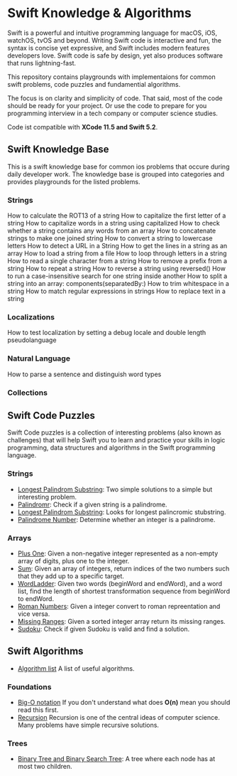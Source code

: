 # Swift Knowledge & Algorithms

Swift is a powerful and intuitive programming language for macOS, iOS, watchOS, tvOS and beyond. Writing Swift code is interactive and fun, the syntax is concise yet expressive, and Swift includes modern features developers love. Swift code is safe by design, yet also produces software that runs lightning-fast.

This repository contains playgrounds with implementaions for common swift problems,  code puzzles and fundamential algorithms.

The focus is on clarity and simplicity of code. That said, most of the code should be ready for your project. Or use the code to prepare for you programming interview in a tech company or computer science studies. 

Code ist compatible with **XCode 11.5 and Swift 5.2**.


## Swift Knowledge Base

This is a swift knowledge base for common ios problems that occure during daily developer work. The knowledge  base is grouped into categories and provides playgrounds for the listed problems.

### Strings
How to calculate the ROT13 of a string
How to capitalize the first letter of a string
How to capitalize words in a string using capitalized
How to check whether a string contains any words from an array
How to concatenate strings to make one joined string
How to convert a string to lowercase letters
How to detect a URL in a String 
How to get the lines in a string as an array
How to load a string from a file
How to loop through letters in a string
How to read a single character from a string
How to remove a prefix from a string
How to repeat a string
How to reverse a string using reversed()
How to run a case-insensitive search for one string inside another
How to split a string into an array: components(separatedBy:)
How to trim whitespace in a string
How to match regular expressions in strings
How to replace text in a string

### Localizations
How to test localization by setting a debug locale and double length pseudolanguage


### Natural Language
How to parse a sentence and distinguish word types

### Collections


## Swift Code Puzzles

Swift Code puzzles is a collection of interesting problems (also known as challenges) that will help Swift you to learn and practice your skills in logic programming, data structures and algorithms in the Swift programming language.


### Strings
* [Longest Palindrom Substring](CodePuzzles/LongestPalindromSubstring.playground/Contents.swift): Two simple solutions to a simple but interesting problem.
* [Palindromr](CodePuzzles/Palindrome.playground/Contents.swift): Check if a given string is a palindrome.
* [Longest Palindrom Substring](CodePuzzles/LongestPalindromSubstring.playground/Contents.swift): Looks for longest palincromic stubstring.
* [Palindrome Number](CodePuzzles/PalindromNumber.playground/Contents.swift): Determine whether an integer is a palindrome. 

### Arrays
* [Plus One](CodePuzzles/PlusOne.playground/Contents.swift): Given a non-negative integer represented as a non-empty array of digits, plus one to the integer.
* [Sum](CodePuzzles/Sum.playground/Contents.swift):  Given an array of integers, return indices of the two numbers such that they add up to a specific target.
* [WordLadder](CodePuzzles/WordLadder.playground/Contents.swift):  Given two words (beginWord and endWord), and a word list, find the length of shortest transformation sequence from beginWord to endWord.
* [Roman Numbers](CodePuzzles/RomanIntegers.playground/Contents.swift): Given a integer convert to roman repreentation and vice versa. 
* [Missing Ranges](CodePuzzles/MissingRanges.playground/Contents.swift): Given a sorted integer array return its missing ranges.
* [Sudoku](CodePuzzles/Sudoku.playground.playground/Contents.swift): Check if given Sudoku is valid and find a solution. 



## Swift  Algorithms

* [Algorithm list](https://en.wikipedia.org/wiki/List_of_algorithms) A list of useful algorithms.

### Foundations

* [Big-O notation](https://en.wikipedia.org/wiki/Big_O_notation) If you don't understand what does **O(n)** mean you should read this first.
* [Recursion](https://en.wikipedia.org/wiki/Recursion_(computer_science)) Recursion is one of the central ideas of computer science. Many problems have simple recursive solutions. 

### Trees
* [Binary Tree and Binary Search Tree](BasicAlgorithms/BinaryTree.playground/Contents.swift): A tree where each node has at most two children.
